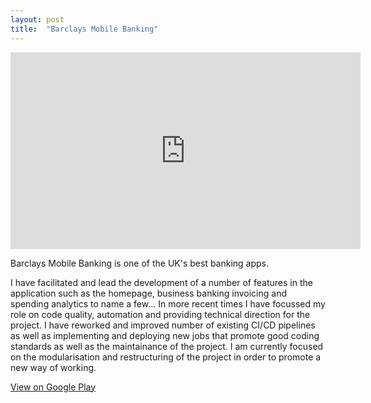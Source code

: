 ```yaml
---
layout: post
title:  "Barclays Mobile Banking"
---
```


<iframe width="560" height="315" src="https://www.youtube.com/embed/-b200enB7lM" frameborder="0" allow="accelerometer; autoplay; encrypted-media; gyroscope; picture-in-picture" allowfullscreen></iframe>

Barclays Mobile Banking is one of the UK's best banking apps. 

I have facilitated and lead the development of a number of features in the application such as the homepage, business banking invoicing and spending analytics to name a few... In more recent times I have focussed my role on code quality, automation and providing technical direction for the project. I have reworked and improved number of existing CI/CD pipelines as well as implementing and deploying new jobs that promote good coding standards as well as the maintainance of the project. I am currently focused on the modularisation and restructuring of the project in order to promote a new way of working.

<a href="https://play.google.com/store/apps/details?id=com.barclays.android.barclaysmobilebanking&hl=en_GB">View on Google Play</a>
